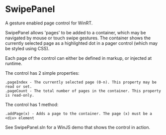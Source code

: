 SwipePanel
==========

A gesture enabled page control for WinRT.

SwipePanel allows 'pages' to be added to a container, which may be navigated by mouse or touch swipe gestures. The container shows the currently selected page as a highlighted dot in a pager control (which may be styled using CSS).

Each page of the control can either be defined in markup, or injected at runtime.

The control has 2 simple properties:

```
.pageIndex - The currently selected page (0-n). This property may be read or set.
.pageCount - The total number of pages in the container. This property is read-only.
``` 

The control has 1 method:

```
.addPage(x) - Adds a page to the container. The page (x) must be a <div> element
```

See SwipePanel.sln for a WinJS demo that shows the control in action.
